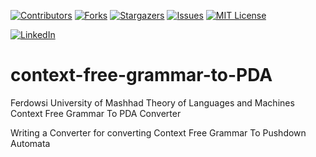 
<a name="readme-top"></a>


[![Contributors][contributors-shield]][contributors-url]
[![Forks][forks-shield]][forks-url]
[![Stargazers][stars-shield]][stars-url]
[![Issues][issues-shield]][issues-url]
[![MIT License][license-shield]][license-url]



[![LinkedIn][linkedin-shield]][javid-linkedin-url]

# context-free-grammar-to-PDA

Ferdowsi University of Mashhad Theory of Languages and Machines Context Free Grammar To PDA Converter

Writing a Converter for converting Context Free Grammar To Pushdown Automata



<!-- MARKDOWN LINKS & IMAGES -->
<!-- https://www.markdownguide.org/basic-syntax/#reference-style-links -->
<!-- https://ileriayo.github.io/markdown-badges/ -->

<!-- Contributors -->
[contributors-shield]: https://img.shields.io/github/contributors/javidchaji/FUM-Theory-of-Languages-and-Machines-Context-Free-Grammar-To-PDA-Converter.svg?style=for-the-badge

[contributors-url]: https://github.com/javidchaji/FUM-Theory-of-Languages-and-Machines-Context-Free-Grammar-To-PDA-Converter/graphs/contributors

<!-- Forks -->
[forks-shield]: https://img.shields.io/github/forks/javidchaji/FUM-Theory-of-Languages-and-Machines-Context-Free-Grammar-To-PDA-Converter.svg?style=for-the-badge

[forks-url]: https://github.com/javidchaji/FUM-Theory-of-Languages-and-Machines-Context-Free-Grammar-To-PDA-Converter/network/members


<!-- Stars -->
[stars-shield]: https://img.shields.io/github/stars/javidchaji/FUM-Theory-of-Languages-and-Machines-Context-Free-Grammar-To-PDA-Converter.svg?style=for-the-badge

[stars-url]: https://github.com/javidchaji/FUM-Theory-of-Languages-and-Machines-Context-Free-Grammar-To-PDA-Converter/stargazers


<!-- Issues -->
[issues-shield]: https://img.shields.io/github/issues/javidchaji/FUM-Theory-of-Languages-and-Machines-Context-Free-Grammar-To-PDA-Converter.svg?style=for-the-badge

[issues-url]: https://github.com/javidchaji/FUM-Theory-of-Languages-and-Machines-Context-Free-Grammar-To-PDA-Converter/issues


<!-- License -->
[license-shield]: https://img.shields.io/github/license/javidchaji/FUM-Theory-of-Languages-and-Machines-Context-Free-Grammar-To-PDA-Converter.svg?style=for-the-badge

[license-url]: https://github.com/javidchaji/FUM-Theory-of-Languages-and-Machines-Context-Free-Grammar-To-PDA-Converter/blob/master/LICENSE


<!-- Linkedin -->
[linkedin-shield]: https://img.shields.io/badge/linkedin-%230077B5.svg?style=for-the-badge&logo=linkedin&logoColor=white

[javid-linkedin-url]: https://linkedin.com/in/javidchaji

<!-- Product-Screenshot -->
[Product-Screenshot]: images/screenshot.png
